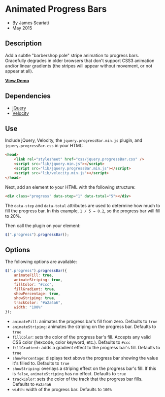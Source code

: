# Animated Progress Bars
* By James Scariati
* May 2015

## Description
Add a subtle "barbershop pole" stripe animation to progress bars. Gracefully degrades in older browsers that don't support CSS3 animation and/or linear gradients (the stripes will appear without movement, or not appear at all).

**[View Demo](http://scariati.kissr.com/github/apb/)**

## Dependencies
* [jQuery](http://jquery.com)
* [Velocity](http://julian.com/research/velocity/)

## Use
Include jQuery, Velocity, the `jquery.progressBar.min.js` plugin, and `jquery.progressBar.css` in your HTML:

```html
<head>
	<link rel="stylesheet" href="css/jquery.progressBar.css" />
	<script src="lib/jquery.min.js"></script>
	<script src="lib/jquery.progressBar.min.js"></script>
	<script src="lib/velocity.min.js"></script>
</head>
```

Next, add an element to your HTML with the following structure:

```html
<div class="progress" data-step="1" data-total="5"></div>
```

The `data-step` and `data-total` attributes are used to determine how much to fill the progress bar. In this example, `1 / 5 = 0.2`, so the progress bar will fill to 20%.

Then call the plugin on your element:

```javascript
$(".progress").progressBar();
```

## Options
The following options are available:

```javascript
$(".progress").progressBar({
	animateFill: true,
	animateStriping: true,
	fillColor: "#ccc",
	fillGradient: true,
	showPercentage: true,
	showStriping: true,
	trackColor: "#a2a4a6",
	width: "100%"
});
```

* `animateFill`: animates the progress bar's fill from zero. Defaults to `true`
* `animateStriping`: animates the striping on the progress bar. Defaults to `true`
* `fillColor`: sets the color of the progress bar's fill. Accepts any valid CSS color (hexcode, color keyword, etc.). Defaults to `#ccc`
* `fillGradient`: adds a gradient effect to the progress bar's fill. Defaults to `true`
* `showPercentage`: displays text above the progress bar showing the value it's filled to. Defaults to `true`
* `showStriping`: overlays a striping effect on the progress bar's fill. If this is `false`, `animateStriping` has no effect. Defaults to `true`
* `trackColor`: sets the color of the track that the progress bar fills. Defaults to `#a2a4a6`
* `width`: width of the progress bar. Defaults to `100%`